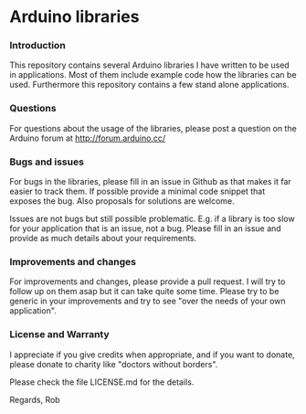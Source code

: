 # Arduino libraries

### Introduction
This repository contains several Arduino libraries I have written to be used in applications. 
Most of them include example code how the libraries can be used. 
Furthermore this repository contains a few stand alone applications.

### Questions
For questions about the usage of the libraries, please post a question on the Arduino 
forum at http://forum.arduino.cc/

### Bugs and issues
For bugs in the libraries, please fill in an issue in Github as that makes it 
far easier to track them. If possible provide a minimal code snippet that exposes 
the bug. Also proposals for solutions are welcome.

Issues are not bugs but still possible problematic. E.g. if a library is too slow 
for your application that is an issue, not a bug. Please fill in an issue and provide
as much details about your requirements.

### Improvements and changes
For improvements and changes, please provide a pull request. I will try to follow up on them
asap but it can take quite some time. Please try to be generic in your improvements and try to 
see "over the needs of your own application".

### License and Warranty
I appreciate if you give credits when appropriate, and if you want to donate, please
donate to charity like "doctors without borders".

Please check the file LICENSE.md for the details.


Regards,
Rob

